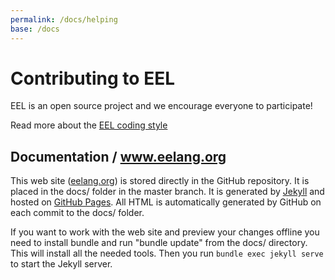 ```yaml
---
permalink: /docs/helping
base: /docs
---
```



Contributing to EEL
===================

EEL is an open source project and we encourage everyone to participate!

Read more about the [EEL coding style](codingstyle)



Documentation / www.eelang.org
------------------------------
This web site ([eelang.org](https://www.eelang.org)) is stored directly in the GitHub repository. It is placed in the docs/ folder in the master branch. It is generated by [Jekyll](https://jekyllrb.com/) and hosted on [GitHub Pages](https://pages.github.com/). All HTML is automatically generated by GitHub on each commit to the docs/ folder.

If you want to work with the web site and preview your changes offline you need to install bundle and run "bundle update" from the docs/ directory. This will install all the needed tools. Then you run `bundle exec jekyll serve` to start the Jekyll server.